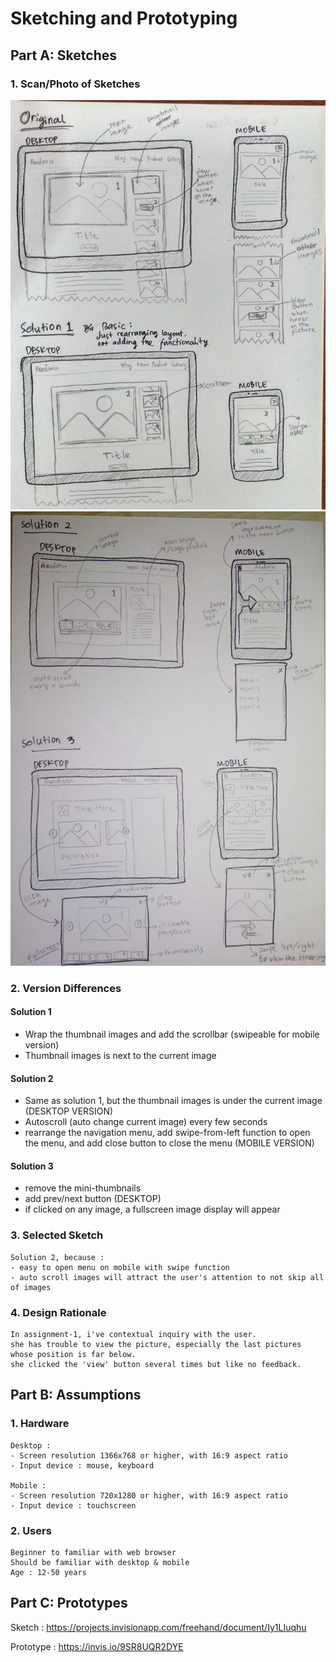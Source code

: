 # Sketching and Prototyping

## Part A: Sketches

### 1. Scan/Photo of Sketches
![Sketsa 1](img/img1-resize.jpg)
![Sketsa 2](img/img2-resize.jpg)

### 2. Version Differences

#### Solution 1
- Wrap the thumbnail images and add the scrollbar (swipeable for mobile version)
- Thumbnail images is next to the current image

#### Solution 2
- Same as solution 1, but the thumbnail images is under the current image (DESKTOP VERSION)
- Autoscroll (auto change current image) every few seconds
- rearrange the navigation menu, add swipe-from-left function to open the menu, and add close button to close the menu (MOBILE VERSION)

#### Solution 3
- remove the mini-thumbnails
- add prev/next button (DESKTOP)
- if clicked on any image, a fullscreen image display will appear

### 3. Selected Sketch
```
Solution 2, because :
- easy to open menu on mobile with swipe function
- auto scroll images will attract the user's attention to not skip all of images
```

### 4. Design Rationale
```
In assignment-1, i've contextual inquiry with the user.
she has trouble to view the picture, especially the last pictures whose position is far below.
she clicked the 'view' button several times but like no feedback.
```

## Part B: Assumptions
### 1. Hardware
```
Desktop :
- Screen resolution 1366x768 or higher, with 16:9 aspect ratio
- Input device : mouse, keyboard

Mobile :
- Screen resolution 720x1280 or higher, with 16:9 aspect ratio
- Input device : touchscreen
```
### 2. Users
```
Beginner to familiar with web browser
Should be familiar with desktop & mobile
Age : 12-50 years
```

## Part C: Prototypes
Sketch : https://projects.invisionapp.com/freehand/document/Iy1LIuqhu

Prototype : https://invis.io/9SR8UQR2DYE
